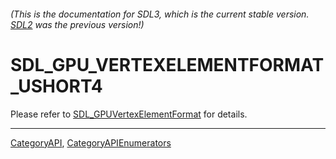 ###### (This is the documentation for SDL3, which is the current stable version. [SDL2](https://wiki.libsdl.org/SDL2/) was the previous version!)
# SDL_GPU_VERTEXELEMENTFORMAT_USHORT4

Please refer to [SDL_GPUVertexElementFormat](SDL_GPUVertexElementFormat) for details.

----
[CategoryAPI](CategoryAPI), [CategoryAPIEnumerators](CategoryAPIEnumerators)

